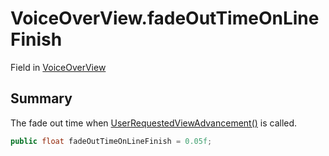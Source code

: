 # VoiceOverView.fadeOutTimeOnLineFinish

Field in [VoiceOverView](/api/csharp/yarn.unity.voiceoverview.md)

## Summary


The fade out time when  <a href="yarn.unity.voiceoverview.userrequestedviewadvancement.md">UserRequestedViewAdvancement()</a>  is called.


```csharp
public float fadeOutTimeOnLineFinish = 0.05f;
```

